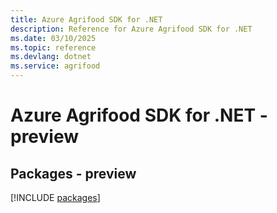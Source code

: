 ```yaml
---
title: Azure Agrifood SDK for .NET
description: Reference for Azure Agrifood SDK for .NET
ms.date: 03/10/2025
ms.topic: reference
ms.devlang: dotnet
ms.service: agrifood
---
```

# Azure Agrifood SDK for .NET - preview
## Packages - preview
[!INCLUDE [packages](agrifood-index.md)]